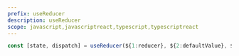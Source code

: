 ```yaml
---
prefix: useReducer
description: useReducer
scope: javascript,javascriptreact,typescript,typescriptreact
---
```


```javascript
const [state, dispatch] = useReducer(${1:reducer}, ${2:defaultValue}, ${3:init})
```
